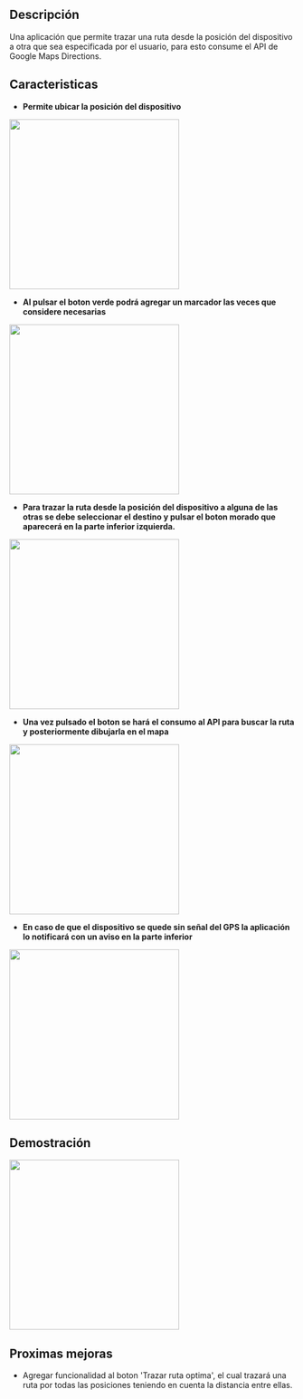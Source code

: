 ## Descripción 
Una aplicación que permite trazar una ruta desde la posición del dispositivo a otra que sea especificada
por el usuario, para esto consume el API de Google Maps Directions. 

## Caracteristicas 

 * **Permite ubicar la posición del dispositivo**
 <img src="https://crissalvarezh.github.io/ImagenesRepos/imgs/EnrutarPosicionesMapa/ubicacion_dispositivo.PNG"  width="300px" >
 
 * **Al pulsar el boton verde podrá agregar un marcador las veces que considere necesarias**
 <img src="https://crissalvarezh.github.io/ImagenesRepos/imgs/EnrutarPosicionesMapa/add_marcador.PNG"  width="300px" >
 
 * **Para trazar la ruta desde la posición del dispositivo a alguna de las otras se debe seleccionar 
 el destino y pulsar el boton morado que aparecerá en la parte inferior izquierda.**
 <img src="https://crissalvarezh.github.io/ImagenesRepos/imgs/EnrutarPosicionesMapa/boton_trazar_ruta_individual.PNG"  width="300px" >
 
 * **Una vez pulsado el boton se hará el consumo al API para buscar la ruta y posteriormente dibujarla en el mapa**
 <img src="https://crissalvarezh.github.io/ImagenesRepos/imgs/EnrutarPosicionesMapa/ruta_dibujada.PNG"  width="300px" >
 
 * **En caso de que el dispositivo se quede sin señal del GPS la aplicación lo notificará con un aviso en la parte inferior**
 <img src="https://crissalvarezh.github.io/ImagenesRepos/imgs/EnrutarPosicionesMapa/posicion_gps_sin_senal.PNG"  width="300px" >

 ## Demostración 
 
  <img src="https://crissalvarezh.github.io/ImagenesRepos/imgs/EnrutarPosicionesMapa/demo_app_enrutar.gif"  width="300px" >
 
 ## Proximas mejoras
 
 * Agregar funcionalidad al boton 'Trazar ruta optima', el cual trazará una ruta por todas las posiciones teniendo en cuenta la
 distancia entre ellas.



